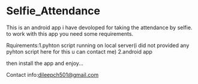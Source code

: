 # Selfie_Attendance
This is an android app i have devoloped for taking the attendance by selfie.
to work with this app you need some requirements.

Rquirements:1.pyhton script running on local server(i did not provided any pyhton script here for this u can contact me) 2.android app

then install the app and enjoy...


Contact info:dileepch501@gmail.com
